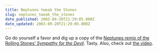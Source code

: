 ```yaml
---
title: Neptunes tweak the Stones
slug: neptunes_tweak_the_stones
date_published: 2003-09-20T21:29:05.000Z
date_updated: 2003-09-20T21:29:05.000Z
---
```


Go do yourself a favor and dig up a copy of the [Neptunes remix of the Rolling Stones’ *Sympathy for the Devil*](http://www.pitchforkmedia.com/wearetheworld/singles/r/rollingstones-sympathyforthedevilneptunesremix.shtml). Tasty. Also, check out [the video](http://www.mtv.com/music/video/premiere/rolling_stones/).
